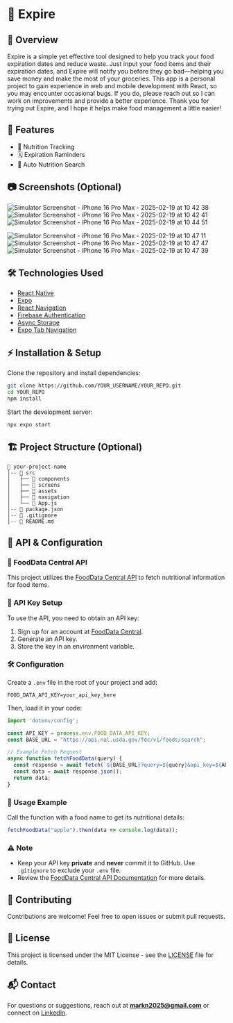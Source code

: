# 📱 Expire

## 📖 Overview
Expire is a simple yet effective tool designed to help you track your food expiration dates and reduce waste. Just input your food items and their expiration dates, and Expire will notify you before they go bad—helping you save money and make the most of your groceries. This app is a personal project to gain experience in web and mobile development with React, so you may encounter occasional bugs. If you do, please reach out so I can work on improvements and provide a better experience. Thank you for trying out Expire, and I hope it helps make food management a little easier!

## 🚀 Features
- 🥦 Nutrition Tracking
- 🗓️ Expiration Raminders
- 🔎 Auto Nutrition Search

## 📷 Screenshots (Optional)

![Simulator Screenshot - iPhone 16 Pro Max - 2025-02-19 at 10 42 38](https://github.com/user-attachments/assets/4f288487-e1f1-4a33-a1e9-22eefea26f05)
![Simulator Screenshot - iPhone 16 Pro Max - 2025-02-19 at 10 42 41](https://github.com/user-attachments/assets/3e165e0b-ddfe-4d95-ade8-234ccd84f8f6)
![Simulator Screenshot - iPhone 16 Pro Max - 2025-02-19 at 10 44 51](https://github.com/user-attachments/assets/ec2862fc-34f5-4cf4-ba16-4be304c64b97)

![Simulator Screenshot - iPhone 16 Pro Max - 2025-02-19 at 10 47 11](https://github.com/user-attachments/assets/168ef8be-5d28-4059-97ac-b3c65d5402a9)
![Simulator Screenshot - iPhone 16 Pro Max - 2025-02-19 at 10 47 47](https://github.com/user-attachments/assets/c9fdd341-6f16-4e16-b3a7-41a474909722)
![Simulator Screenshot - iPhone 16 Pro Max - 2025-02-19 at 10 47 39](https://github.com/user-attachments/assets/d55dcbbc-f5fd-4947-b856-5dee56518bd9)


## 🛠️ Technologies Used
- [React Native](https://reactnative.dev/)
- [Expo](https://expo.dev/)
- [React Navigation](https://reactnavigation.org/docs/getting-started)
- [Firebase Authentication](https://firebase.google.com/docs/auth)
- [Async Storage](https://docs.expo.dev/versions/latest/sdk/async-storage/)
- [Expo Tab Navigation](https://docs.expo.dev/router/advanced/tabs/)

## ⚡ Installation & Setup
Clone the repository and install dependencies:
```sh
git clone https://github.com/YOUR_USERNAME/YOUR_REPO.git
cd YOUR_REPO
npm install
```

Start the development server:
```sh
npx expo start
```

## 🏗️ Project Structure (Optional)
```
📂 your-project-name
│-- 📂 src
│   ├── 📂 components
│   ├── 📂 screens
│   ├── 📂 assets
│   ├── 📂 navigation
│   └── 📜 App.js
│-- 📜 package.json
│-- 📜 .gitignore
│-- 📜 README.md
```

## 🔗 API & Configuration
### 📡 FoodData Central API
This project utilizes the [FoodData Central API](https://fdc.nal.usda.gov/api-key-signup.html) to fetch nutritional information for food items.

### 🔑 API Key Setup
To use the API, you need to obtain an API key:
1. Sign up for an account at [FoodData Central](https://fdc.nal.usda.gov/api-key-signup.html).
2. Generate an API key.
3. Store the key in an environment variable.

### 🛠️ Configuration
Create a `.env` file in the root of your project and add:
```env
FOOD_DATA_API_KEY=your_api_key_here
```
Then, load it in your code:
```javascript
import 'dotenv/config';

const API_KEY = process.env.FOOD_DATA_API_KEY;
const BASE_URL = "https://api.nal.usda.gov/fdc/v1/foods/search";

// Example Fetch Request
async function fetchFoodData(query) {
  const response = await fetch(`${BASE_URL}?query=${query}&api_key=${API_KEY}`);
  const data = await response.json();
  return data;
}
```

### 📌 Usage Example
Call the function with a food name to get its nutritional details:
```javascript
fetchFoodData("apple").then(data => console.log(data));
```

### ⚠️ Note
- Keep your API key **private** and **never** commit it to GitHub. Use `.gitignore` to exclude your `.env` file.
- Review the [FoodData Central API Documentation](https://fdc.nal.usda.gov/api-documentation.html) for more details.


## 🤝 Contributing
Contributions are welcome! Feel free to open issues or submit pull requests.

## 📄 License
This project is licensed under the MIT License - see the [LICENSE](LICENSE) file for details.

## 📬 Contact
For questions or suggestions, reach out at **markn2025@gmail.com** or connect on [LinkedIn](www.linkedin.com/in/markn0525).
